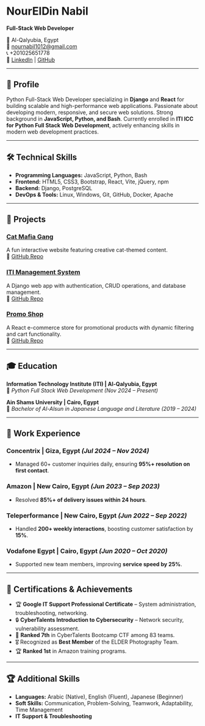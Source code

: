 # NourElDin Nabil

**Full-Stack Web Developer**

📍 Al-Qalyubia, Egypt  
📧 [nournabil1012@gmail.com](mailto:nournabil1012@gmail.com)  
📞 +201025651778  
🔗 [LinkedIn](https://www.linkedin.com/in/noureldin023) | [GitHub](https://github.com/NourElDin023)

---

## 📝 Profile

Python Full-Stack Web Developer specializing in **Django** and **React** for building scalable and high-performance web applications. Passionate about developing modern, responsive, and secure web solutions. Strong background in **JavaScript, Python, and Bash**. Currently enrolled in **ITI ICC for Python Full Stack Web Development**, actively enhancing skills in modern web development practices.

---

## 🛠️ Technical Skills

-   **Programming Languages:** JavaScript, Python, Bash
-   **Frontend:** HTML5, CSS3, Bootstrap, React, Vite, jQuery, npm
-   **Backend:** Django, PostgreSQL
-   **DevOps & Tools:** Linux, Windows, Git, GitHub, Docker, Apache

---

## 🚀 Projects

### [Cat Mafia Gang](https://noureldin023.github.io/the-cat-gang/)

A fun interactive website featuring creative cat-themed content.  
🔗 [GitHub Repo](https://github.com/NourElDin023/the-cat-gang)

### [ITI Management System](https://noureldin023.pythonanywhere.com)

A Django web app with authentication, CRUD operations, and database management.  
🔗 [GitHub Repo](https://github.com/NourElDin023/ITI-Management-System)

### [Promo Shop](https://kaminari-promo-shop.netlify.app/)

A React e-commerce store for promotional products with dynamic filtering and cart functionality.  
🔗 [GitHub Repo](https://github.com/NourElDin023/promo-shop)

---

## 🎓 Education

**Information Technology Institute (ITI) | Al-Qalyubia, Egypt**  
📅 _Python Full Stack Web Development (Nov 2024 – Present)_

**Ain Shams University | Cairo, Egypt**  
📅 _Bachelor of Al-Alsun in Japanese Language and Literature (2019 – 2024)_

---

## 💼 Work Experience

### **Concentrix | Giza, Egypt** _(Jul 2024 – Nov 2024)_

-   Managed 60+ customer inquiries daily, ensuring **95%+ resolution on first contact**.

### **Amazon | New Cairo, Egypt** _(Jun 2023 – Sep 2023)_

-   Resolved **85%+ of delivery issues within 24 hours**.

### **Teleperformance | New Cairo, Egypt** _(Jun 2022 – Sep 2022)_

-   Handled **200+ weekly interactions**, boosting customer satisfaction by **15%**.

### **Vodafone Egypt | Cairo, Egypt** _(Jun 2020 – Oct 2020)_

-   Supported new team members, improving **service speed by 25%**.

---

## 📜 Certifications & Achievements

-   🏆 **Google IT Support Professional Certificate** – System administration, troubleshooting, networking.
-   🔒 **CyberTalents Introduction to Cybersecurity** – Network security, vulnerability assessment.
-   🥇 **Ranked 7th** in CyberTalents Bootcamp CTF among 83 teams.
-   🎖️ Recognized as **Best Member** of the ELDER Photography Team.
-   🏆 **Ranked 1st** in Amazon training programs.

---

## 🏆 Additional Skills

-   **Languages:** Arabic (Native), English (Fluent), Japanese (Beginner)
-   **Soft Skills:** Communication, Problem-Solving, Teamwork, Adaptability, Time Management
-   **IT Support & Troubleshooting**
